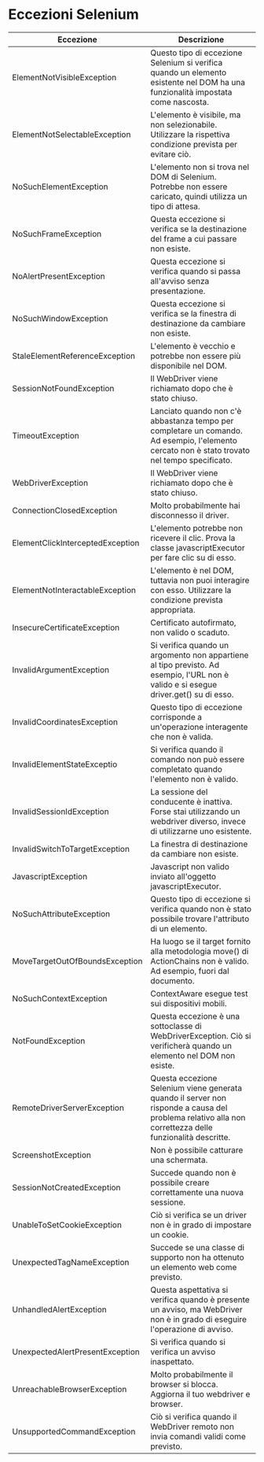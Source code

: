 # Eccezioni Selenium

Eccezione|Descrizione
---|---
ElementNotVisibleException | Questo tipo di eccezione Selenium si verifica quando un elemento esistente nel DOM ha una funzionalità impostata come nascosta.
ElementNotSelectableException | L'elemento è visibile, ma non selezionabile. Utilizzare la rispettiva condizione prevista per evitare ciò.
NoSuchElementException | L'elemento non si trova nel DOM di Selenium. Potrebbe non essere caricato, quindi utilizza un tipo di attesa.
NoSuchFrameException | Questa eccezione si verifica se la destinazione del frame a cui passare non esiste.
NoAlertPresentException | Questa eccezione si verifica quando si passa all'avviso senza presentazione.
NoSuchWindowException | Questa eccezione si verifica se la finestra di destinazione da cambiare non esiste.
StaleElementReferenceException | L'elemento è vecchio e potrebbe non essere più disponibile nel DOM.
SessionNotFoundException | Il WebDriver viene richiamato dopo che è stato chiuso.
TimeoutException | Lanciato quando non c'è abbastanza tempo per completare un comando. Ad esempio, l'elemento cercato non è stato trovato nel tempo specificato.
WebDriverException | Il WebDriver viene richiamato dopo che è stato chiuso.
ConnectionClosedException | Molto probabilmente hai disconnesso il driver.
ElementClickInterceptedException | L'elemento potrebbe non ricevere il clic. Prova la classe javascriptExecutor per fare clic su di esso.
ElementNotInteractableException | L'elemento è nel DOM, tuttavia non puoi interagire con esso. Utilizzare la condizione prevista appropriata.
InsecureCertificateException | Certificato autofirmato, non valido o scaduto.
InvalidArgumentException | Si verifica quando un argomento non appartiene al tipo previsto. Ad esempio, l'URL non è valido e si esegue driver.get() su di esso.
InvalidCoordinatesException | Questo tipo di eccezione corrisponde a un'operazione interagente che non è valida.
InvalidElementStateExceptio | Si verifica quando il comando non può essere completato quando l'elemento non è valido.
InvalidSessionIdException | La sessione del conducente è inattiva. Forse stai utilizzando un webdriver diverso, invece di utilizzarne uno esistente.
InvalidSwitchToTargetException | La finestra di destinazione da cambiare non esiste.
JavascriptException | Javascript non valido inviato all'oggetto javascriptExecutor.
NoSuchAttributeException | Questo tipo di eccezione si verifica quando non è stato possibile trovare l'attributo di un elemento.
MoveTargetOutOfBoundsException | Ha luogo se il target fornito alla metodologia move() di ActionChains non è valido. Ad esempio, fuori dal documento.
NoSuchContextException | ContextAware esegue test sui dispositivi mobili.
NotFoundException | Questa eccezione è una sottoclasse di WebDriverException. Ciò si verificherà quando un elemento nel DOM non esiste.
RemoteDriverServerException | Questa eccezione Selenium viene generata quando il server non risponde a causa del problema relativo alla non correttezza delle funzionalità descritte.
ScreenshotException | Non è possibile catturare una schermata.
SessionNotCreatedException | Succede quando non è possibile creare correttamente una nuova sessione.
UnableToSetCookieException | Ciò si verifica se un driver non è in grado di impostare un cookie.
UnexpectedTagNameException | Succede se una classe di supporto non ha ottenuto un elemento web come previsto.
UnhandledAlertException | Questa aspettativa si verifica quando è presente un avviso, ma WebDriver non è in grado di eseguire l'operazione di avviso.
UnexpectedAlertPresentException | Si verifica quando si verifica un avviso inaspettato.
UnreachableBrowserException | Molto probabilmente il browser si blocca. Aggiorna il tuo webdriver e browser.
UnsupportedCommandException | Ciò si verifica quando il WebDriver remoto non invia comandi validi come previsto.